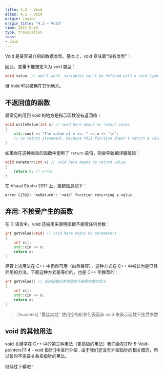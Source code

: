 ```yaml
---
title: 4.2 - Void
alias: 4.2 - Void
origin: /void/
origin_title: "4.2 — Void"
time: 2021-5-24
type: translation
tags:
- void
---
```


Void 是最容易介绍的数据类型。基本上，void 意味着“没有类型”！

因此，变量不能被定义为 void 类型：

```cpp
void value; // won't work, variables can't be defined with a void type
```

但 Void  可以被用在其他地方。

## 不返回值的函数

最常见的用到 void 的地方是指示函数没有返回值：

```cpp
void writeValue(int x) // void here means no return value
{
    std::cout << "The value of x is: " << x << '\n';
    // no return statement, because this function doesn't return a value
}
```

如果你在这种类型的函数中使用了 `return` 语句，则会导致编译器报错：

```cpp
void noReturn(int x) // void here means no return value
{
    return 5; // error
}
```

在 Visual Studio 2017 上，报错信息如下：

```
error C2562: 'noReturn': 'void' function returning a value
```

## 弃用: 不接受产生的函数

在 C 语言中，void 还被用来表明函数不接受任何参数：

```cpp
int getValue(void) // void here means no parameters
{
    int x{};
    std::cin >> x;
    return x;
}
```

尽管上述用法在 C++ 中仍然可用（向后兼容），这种方式在 C++ 中被认为是已经弃用的方法。下面这种方式是等价的，也是 C++ 所推荐的：

```cpp
int getValue() // 空的函数形参就隐含不接受参数的含义
{
    int x{};
    std::cin >> x;
    return x;
}
```

> [!success] "最佳实践"
> 使用空的形参列表而非 void 来表示函数不接受参数

## void 的其他用法

void 关键字在 C++ 中的第三种用法（更高级的用法）我们会在[[19-5-Void-pointers|11.4 - void 指针]]中进行介绍 . 由于我们还没有介绍指针的相关概念，所以暂时不需要关系空指针的用法。

继续往下看吧！
